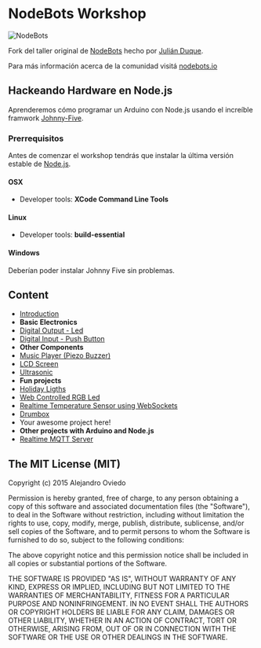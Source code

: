 # NodeBots Workshop

![NodeBots](http://i.imgur.com/gdfee39.png)

Fork del taller original de [NodeBots](https://github.com/julianduque/nodebots-workshop) hecho por [Julián Duque](https://github.com/julianduque).

Para más información acerca de la comunidad visitá [nodebots.io](http://nodebots.io)

## Hackeando Hardware en Node.js

Aprenderemos cómo programar un Arduino con Node.js usando el increíble framwork [Johnny-Five](https://github.com/rwaldron/johnny-five).

### Prerrequisitos

Antes de comenzar el workshop tendrás que instalar la última versión estable de [Node.js](http://nodejs.org/).

#### OSX

* Developer tools: **XCode Command Line Tools**

#### Linux

* Developer tools: **build-essential**

#### Windows
Deberían poder instalar Johnny Five sin problemas.

## Content

* [Introduction](content/introduction/)
* **Basic Electronics**
 * [Digital Output - Led](content/led/)
 * [Digital Input - Push Button](content/button/)
* **Other Components**
 * [Music Player (Piezo Buzzer)](content/music_player/)
 * [LCD Screen](content/lcd/)
 * [Ultrasonic](content/ultrasonic/)
* **Fun projects**
 * [Holiday Ligths](content/holiday_lights/)
 * [Web Controlled RGB Led](content/web_rgb/)
 * [Realtime Temperature Sensor using WebSockets](content/realtime_temperature/)
 * [Drumbox](content/drumbox/)
 * Your awesome project here!
* **Other projects with Arduino and Node.js**
 * [Realtime MQTT Server](content/realtime_mqtt/)

## The MIT License (MIT)

Copyright (c) 2015 Alejandro Oviedo

Permission is hereby granted, free of charge, to any person obtaining a copy
of this software and associated documentation files (the "Software"), to deal
in the Software without restriction, including without limitation the rights
to use, copy, modify, merge, publish, distribute, sublicense, and/or sell
copies of the Software, and to permit persons to whom the Software is
furnished to do so, subject to the following conditions:

The above copyright notice and this permission notice shall be included in
all copies or substantial portions of the Software.

THE SOFTWARE IS PROVIDED "AS IS", WITHOUT WARRANTY OF ANY KIND, EXPRESS OR
IMPLIED, INCLUDING BUT NOT LIMITED TO THE WARRANTIES OF MERCHANTABILITY,
FITNESS FOR A PARTICULAR PURPOSE AND NONINFRINGEMENT. IN NO EVENT SHALL THE
AUTHORS OR COPYRIGHT HOLDERS BE LIABLE FOR ANY CLAIM, DAMAGES OR OTHER
LIABILITY, WHETHER IN AN ACTION OF CONTRACT, TORT OR OTHERWISE, ARISING FROM,
OUT OF OR IN CONNECTION WITH THE SOFTWARE OR THE USE OR OTHER DEALINGS IN
THE SOFTWARE.
